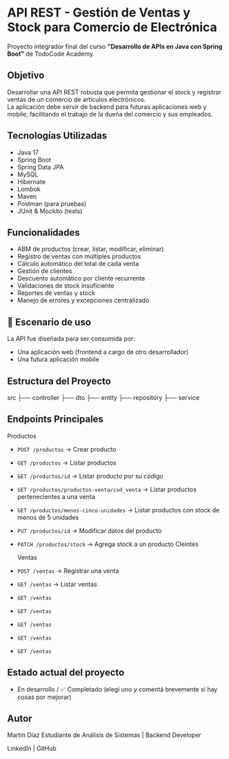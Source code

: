# API REST - Gestión de Ventas y Stock para Comercio de Electrónica

Proyecto integrador final del curso **"Desarrollo de APIs en Java con Spring Boot"** de TodoCode Academy.

##  Objetivo

Desarrollar una API REST robusta que permita gestionar el stock y registrar ventas de un comercio de artículos electrónicos.  
La aplicación debe servir de backend para futuras aplicaciones web y mobile, facilitando el trabajo de la dueña del comercio y sus empleados.

##  Tecnologías Utilizadas

- Java 17
- Spring Boot
- Spring Data JPA
- MySQL
- Hibernate
- Lombok
- Maven
- Postman (para pruebas)
- JUnit & Mockito (tests)


##  Funcionalidades

-  ABM de productos (crear, listar, modificar, eliminar)
-  Registro de ventas con múltiples productos
-  Cálculo automático del total de cada venta
-  Gestión de clientes
-  Descuento automático por cliente recurrente
-  Validaciones de stock insuficiente
-  Reportes de ventas y stock
-  Manejo de errores y excepciones centralizado

## 📱 Escenario de uso

La API fue diseñada para ser consumida por:

- Una aplicación web (frontend a cargo de otro desarrollador)
- Una futura aplicación mobile

##  Estructura del Proyecto

src
├── controller
├── dto
├── entity
├── repository
├── service


##  Endpoints Principales
  Productos
- `POST /productos` → Crear producto  
- `GET /productos` → Listar productos
- `GET /productos/id` → Listar producto por su código
- `GET /productos/productos-venta/cod_venta` → Listar productos pertenecientes a una venta
- `GET /productos/menos-cinco-unidades` → Listar productos con stock de menos de 5 unidades
- `PUT /productos/id` → Modificar datos del producto
- `PATCH /productos/stock` → Agrega stock a un producto
  Cleintes

  Ventas
- `POST /ventas` → Registrar una venta  
- `GET /ventas` → Listar ventas  
- `GET /ventas`
- `GET /ventas`
- `GET /ventas`
- `GET /ventas`
- `GET /ventas`

## Estado actual del proyecto
-  En desarrollo / ✅ Completado (elegí uno y comentá brevemente si hay cosas por mejorar)

## Autor

Martín Díaz
Estudiante de Análisis de Sistemas | Backend Developer

LinkedIn | GitHub 

